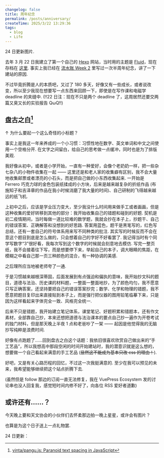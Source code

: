 ```yaml
---
changelog: false
title: 周年纪念
permalink: /posts/anniversary/
createTime: 2025/3/22 13:29:36
tags:
  - blog
  - Life
---
```


24 日更新图片.

去年 3 月 22 日我建立了第一个自己的 [Hexo](https://hexo.io/zh-cn/) 网站，当时用的主题是 [Fluid](https://fluid-dev.github.io/hexo-fluid-docs/)，现在存档在 [这里](https://archive1.physnya.top/). 事实上我已经在 [流水账 Week 2](/posts/yjy9ql2s/#fragment-3-建站半周年纪念) 里写过一次半周年纪念，讲了一下建站的原因.

不过毕竟折腾是人的本质吧，又过了 180 多天，好像又有一些成长，或者说改变，所以至少我现在想要写一点东西来回顾一下，即使是在写作课和电磁学 deadline 的夹缝中. (!!22 日注：现在不只是两个 deadline 了，这周居然还要交两篇又臭又长的实验报告 QωQ!!)

## 盘古之白[^1]

$\uparrow$ 为什么要起一个这么奇怪的小标题？

事实上是我这一年来养成的一个小习惯：习惯性地在数字、英文单词和中文之间使用一个空格分开. 在文字之间留白，给自己的思考做一点缓冲，同时也是为了排版美观.

我好像从初中，或者是小学开始，一直有一种爱好，会像个老奶奶一样，把一些杂七杂八的小物件收集在一起 —— 这里还是和老人家的收集癖有区别，我不会大量地收集邮票或者漂亮的小石头，而是把自己做的小东西收集起来. 一开始是 Ferrero 巧克力球的金色包装纸揉成的小方块，后来是越来越复杂的折纸作品 (布施知子和吉泽章的作品在我小时候消磨了我大量的时间)、自己研制的飞得越来越远的纸飞机.

上初中之后，应该是学业压力变大，至少我没什么时间用来做手工或者画画，但是这种收集的爱好转移到其他的部分：我开始收集自己的错题和碰到的好题. 契机是初二疫情期间，当时每做一道比较难的数学题，我就会抄在本子上，抄题干、自己的错误答案、正确解答和没想到的好思路. 答案用蓝色，题干是黑笔写的，红色写总结，还有一套自己的符号体系用来写不同种类的批注. 其实写的时候反而不会在意这个题目到底是怎么做的，只会想着自己的字好不好看罢了. 我记得当时有个同学写数字“3”很好看，我每次写到这个数字的时候就会刻意地去模仿. 写完一整页纸，我不会接着往下写，而是想要停下来，举起自己的本子，调大眼睛的焦距，在模糊之中看自己那一页三种颜色的混合，有一种协调的美感.

之后理所应当地被老师夸了一通.

于是习惯越来越根深蒂固，后面发展到有点强迫和偏执的意味，我开始抄文科的题目，道德与法治、历史课的材料题，一整面一整面地抄，为了颜色均匀，我不愿意只写正确答案，还坚持要把自己的错误答案抄完；数学、化学和物理的错题，我不愿意把题目复印出来直接贴到本子上，而是强行把仪器的图用铅笔临摹下来，只是因为这样看起来字体完全一致、风格完全统一.

后来不只是错题，我开始建立笔记体系，课堂笔记、好题积累和错题本，还有作文素材，全部靠自己抄，本来还想把道德与法治课本的要点自己抄一遍作为开卷考试的独门材料，但是那天晚上半夜 1 点和老爸吵了一架 —— 起因是他觉得我的无脑抄写纯粹是浪费时间.

好像有点跑题了……回到盘古之白这个话题：我依旧很喜欢欣赏自己做出来的“手工艺品”，所以我想高中那段空闲的时间开始建站时，我的潜意识就是这么想的，想要做一个自己看起来满意的手工艺品 (<s>显然这不能成为基本只改 css 的理由！</s>).

好吧，又是有关心路历程的回忆，不过这一次我挺满意的. 至少在我可以预见的未来，我希望能够继续把这个站点折腾下去.

(虽然但是 follow 那边的订阅一直无法修复，我在 VuePress Ecosystem 发的讨论串也没人回复我，感觉短时间内修不好了，向各位 RSS 爱好者道歉)

## 或许还有……？

今天晚上要和天文协会的小伙伴们去怀柔那边拍一晚上星星，或许会有图片？

也算是为这个日子送上一点礼物罢.

24 日更新：

<CardMasonry>
  <ImageCard
    image="https://vip.123pan.cn/1845440081/yk6baz03t0m000d7w33g6berzpq4t3nsDIYxAIFxDda1DGxPDwUzAa==.jpg"
    title="M42 星云"
    description="协会使用 S30 拍摄，曝光 7 min."
    href="/"
    author="天文协会"
    date="2025/03/23"
  />
  <ImageCard
    image="https://vip.123pan.cn/1845440081/ymjew503t0l000d7w32x78dp2sabw41lDIYxAIFxDda1DGxPDwUzAa==.jpg"
    title="冬季星空"
    description=""
    href="/"
    author="🧊"
    date="2025/03/23"
  />
  <ImageCard
    image="https://vip.123pan.cn/1845440081/ymjew503t0m000d7w32xoutbd2pyainbDIYxAIFxDda1DGxPDwUzAa==.jpg"
    title="织女星"
    description="下半夜升起的夏季星空中的一颗亮星，shot by IPhone，曝光三秒,"
    href="/"
    author="physnya"
    date="2025/03/24"
  />
  <ImageCard
    image="https://vip.123pan.cn/1845440081/yk6baz03t0l000d7w33fcd5v7taifnzkDIYxAIFxDda1DGxPDwUzAa==.jpg"
    title="猎户座"
    description="上半夜冬季星空的猎户座，shot by IPhone，曝光十秒."
    href="/"
    author="physnya"
    date="2025/03/23"
  />
  <ImageCard
    image="https://vip.123pan.cn/1845440081/ymjew503t0l000d7w32x78dpioabxad7DIYxAIFxDda1DGxPDwUzAa==.jpg"
    title="一只猫猫"
    description="在敬老院楼下遇见的一只猫猫，顺便一提，我们的拍摄是在山上的一间与我们有合作的敬老院兼天文实践基地进行的."
    href="/"
    author="天文协会"
    date="2025/03/24"
  />
  <ImageCard
    image="https://vip.123pan.cn/1845440081/ymjew503t0n000d7w32y53ztfy5koizeDIYxAIFxDda1DGxPDwUzAa==.jpg"
    title="北斗七星"
    description="在画面左侧，可惜没同时拍到北极星，shot by IPhone，曝光十秒."
    href="/"
    author="physnya"
    date="2025/03/24"
  />
</CardMasonry>

[^1]: [vinta/pangu.js: Paranoid text spacing in JavaScript](https://github.com/vinta/pangu.js/)

